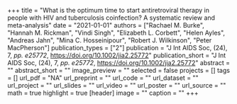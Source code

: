 +++
title = "What is the optimum time to start antiretroviral therapy in people with HIV and tuberculosis coinfection? A systematic review and meta-analysis"
date = "2021-01-01"
authors = ["Rachael M. Burke", "Hannah M. Rickman", "Vindi Singh", "Elizabeth L. Corbett", "Helen Ayles", "Andreas Jahn", "Mina C. Hosseinipour", "Robert J. Wilkinson", "Peter MacPherson"]
publication_types = ["2"]
publication = "J Int AIDS Soc, (24), 7, _pp. e25772_, https://doi.org/10.1002/jia2.25772"
publication_short = "J Int AIDS Soc, (24), 7, _pp. e25772_, https://doi.org/10.1002/jia2.25772"
abstract = ""
abstract_short = ""
image_preview = ""
selected = false
projects = []
tags = []
url_pdf = "NA"
url_preprint = ""
url_code = ""
url_dataset = ""
url_project = ""
url_slides = ""
url_video = ""
url_poster = ""
url_source = ""
math = true
highlight = true
[header]
image = ""
caption = ""
+++
